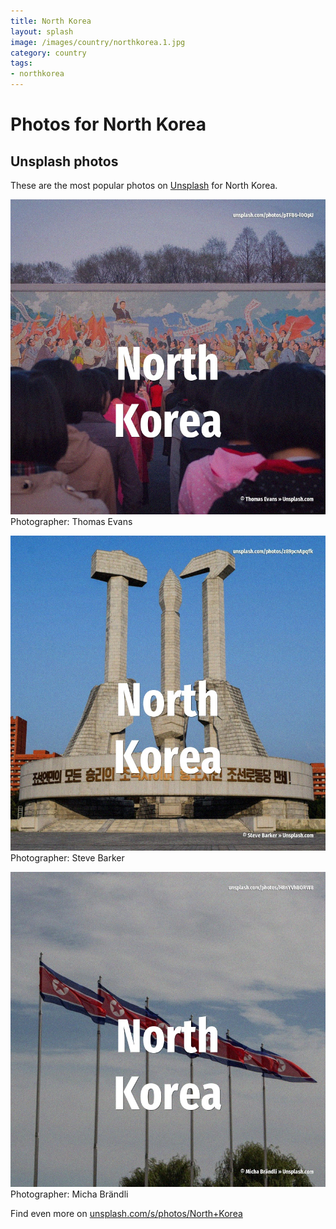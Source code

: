 ```yaml
---
title: North Korea
layout: splash
image: /images/country/northkorea.1.jpg
category: country
tags:
- northkorea
---
```

# Photos for North Korea
 
## Unsplash photos
These are the most popular photos on [Unsplash](https://unsplash.com) for North Korea.
 
![North Korea](/images/country/northkorea.1.jpg)
Photographer:  Thomas Evans
 
![North Korea](/images/country/northkorea.2.jpg)
Photographer:  Steve Barker
 
![North Korea](/images/country/northkorea.3.jpg)
Photographer:  Micha Brändli
 
Find even more on [unsplash.com/s/photos/North+Korea](https://unsplash.com/s/photos/North+Korea)
 
